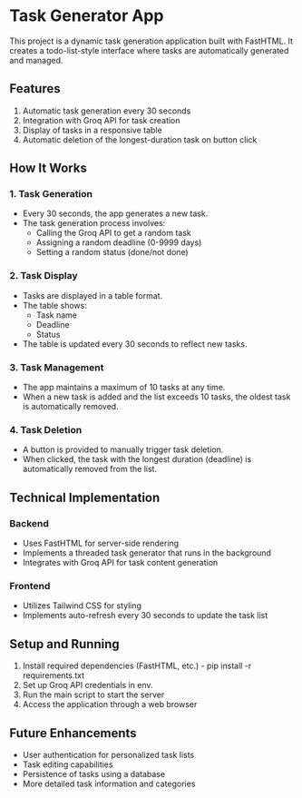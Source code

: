 # Task Generator App

This project is a dynamic task generation application built with FastHTML. It creates a todo-list-style interface where tasks are automatically generated and managed.

## Features

1. Automatic task generation every 30 seconds
2. Integration with Groq API for task creation
3. Display of tasks in a responsive table
4. Automatic deletion of the longest-duration task on button click

## How It Works

### 1. Task Generation

- Every 30 seconds, the app generates a new task.
- The task generation process involves:
  - Calling the Groq API to get a random task
  - Assigning a random deadline (0-9999 days)
  - Setting a random status (done/not done)

### 2. Task Display

- Tasks are displayed in a table format.
- The table shows:
  - Task name
  - Deadline
  - Status
- The table is updated every 30 seconds to reflect new tasks.

### 3. Task Management

- The app maintains a maximum of 10 tasks at any time.
- When a new task is added and the list exceeds 10 tasks, the oldest task is automatically removed.

### 4. Task Deletion

- A button is provided to manually trigger task deletion.
- When clicked, the task with the longest duration (deadline) is automatically removed from the list.

## Technical Implementation

### Backend

- Uses FastHTML for server-side rendering
- Implements a threaded task generator that runs in the background
- Integrates with Groq API for task content generation

### Frontend

- Utilizes Tailwind CSS for styling
- Implements auto-refresh every 30 seconds to update the task list

## Setup and Running

1. Install required dependencies (FastHTML, etc.) - pip install -r requirements.txt
2. Set up Groq API credentials in env.
3. Run the main script to start the server
4. Access the application through a web browser

## Future Enhancements

- User authentication for personalized task lists
- Task editing capabilities
- Persistence of tasks using a database
- More detailed task information and categories